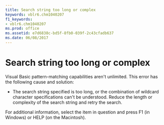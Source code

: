 ```yaml
---
title: Search string too long or complex
keywords: vblr6.chm1040207
f1_keywords:
- vblr6.chm1040207
ms.prod: office
ms.assetid: e7d6838c-bd5f-8fb0-039f-2c43cfadb637
ms.date: 06/08/2017
---
```



# Search string too long or complex

Visual Basic pattern-matching capabilities aren't unlimited. This error has the following cause and solution:



- The search string specified is too long, or the combination of wildcard character specifications can't be understood. Reduce the length or complexity of the search string and retry the search.
    

For additional information, select the item in question and press F1 (in Windows) or HELP (on the Macintosh).

